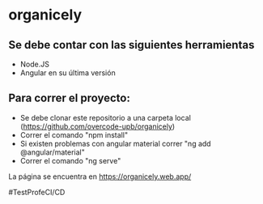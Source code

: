 # organicely

## Se debe contar con las siguientes herramientas

* Node.JS
* Angular en su última versión

## Para correr el proyecto:

* Se debe clonar este repositorio a una carpeta local (https://github.com/overcode-upb/organicely)
* Correr el comando "npm install"
* Si existen problemas con angular material correr "ng add @angular/material"
* Correr el comando "ng serve"

La página se encuentra en https://organicely.web.app/


#TestProfeCI/CD
